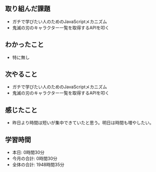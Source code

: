 ## 取り組んだ課題
- ガチで学びたい人のためのJavaScriptメカニズム
- 鬼滅の刃のキャラクター一覧を取得するAPIを叩く
## わかったこと
- 特に無し
## 次やること
- ガチで学びたい人のためのJavaScriptメカニズム
- 鬼滅の刃のキャラクター一覧を取得するAPIを叩く
## 感じたこと
- 昨日より時間は短いが集中できていたと思う。明日は時間も増やしたい。
## 学習時間
- 本日: 0時間30分
- 今月の合計: 0時間30分
- 全体の合計: 1948時間35分
